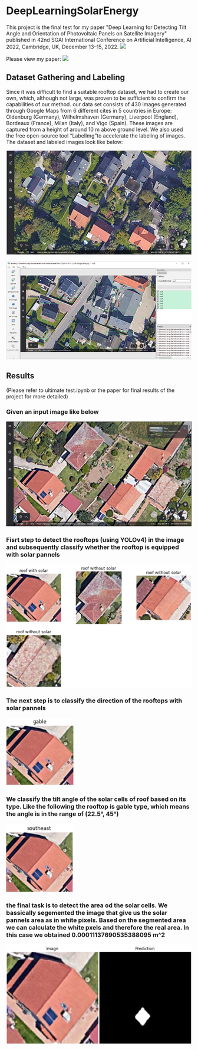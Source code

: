 # DeepLearningSolarEnergy
This project is the final test for my paper "Deep Learning for Detecting Tilt Angle and Orientation of Photovoltaic Panels on Satellite Imagery" published in 42nd SGAI International Conference on Artificial Intelligence, AI 2022, Cambridge, UK, December 13–15, 2022. <a href="https://link.springer.com/chapter/10.1007/978-3-031-21441-7_18"><img src="https://img.shields.io/badge/PDF-Link-greenlight"/></a>   

Please view my paper: <a href="DeepLearningSolarEnergy.pdf"><img src="https://img.shields.io/badge/PDF-Paper-red"/></a>  
## Dataset Gathering and Labeling

Since it was difficult to find a suitable rooftop dataset, we had to create our own, which, although not large, was proven to be sufficient to confirm the capabilities of our method. 
our data set consists of 430 images generated through Google Maps from 6 different cites in 5 countries in Europe: Oldenburg (Germany), Wilhelmshaven (Germany), Liverpool (England), Bordeaux (France), Milan (Italy), and Vigo (Spain). These images
are captured from a height of around 10 m above ground level. We also used the free open-source tool “LabelImg”to accelerate the labeling of images. The dataset and labeled images look like below:

![](images/Capture.PNG)

![](images/LabelImg1.PNG)


## Results
(Please refer to ultimate test.ipynb or the paper for final results of the project for more detailed)

### Given an input image like below

![](result_images/1.PNG)

### Fisrt step to detect the rooftops (using YOLOv4) in the image and subsequently classify whether the rooftop is equipped with solar pannels

![](result_images/2.PNG)

### The next step is to classify the direction of the rooftops with solar pannels

![](result_images/3.PNG)

### We classify the tilt angle of the solar cells of roof based on its type. Like the following the rooftop is gable type, which means the angle is in the range of (22.5°, 45°)

![](result_images/4.PNG)

### the final task is to detect the area od the solar cells. We bassically segemented the image that give us the solar pannels area as in white pixels. Based on the segmented area we can calculate the white pxels and therefore the real area. In this case we obtained 0.00011137690535388095 m^2 

![](result_images/5.PNG)

